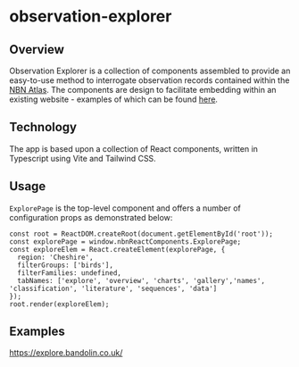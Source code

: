 # observation-explorer

## Overview
Observation Explorer is a collection of components assembled to provide an easy-to-use method to interrogate observation records
contained within the [NBN Atlas](https://nbnatlas.org/). The components are design to facilitate embedding within an existing website - examples
of which can be found [here](https://explore.bandolin.co.uk/).

## Technology
The app is based upon a collection of React components, written in Typescript using Vite and Tailwind CSS.

## Usage
`ExplorePage` is the top-level component and offers a number of configuration props as demonstrated below:
```
const root = ReactDOM.createRoot(document.getElementById('root'));
const explorePage = window.nbnReactComponents.ExplorePage;
const exploreElem = React.createElement(explorePage, {
  region: 'Cheshire',
  filterGroups: ['birds'],
  filterFamilies: undefined,
  tabNames: ['explore', 'overview', 'charts', 'gallery','names', 'classification', 'literature', 'sequences', 'data']
});
root.render(exploreElem);
```

## Examples
https://explore.bandolin.co.uk/
